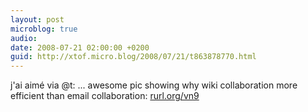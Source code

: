 ```yaml
---
layout: post
microblog: true
audio: 
date: 2008-07-21 02:00:00 +0200
guid: http://xtof.micro.blog/2008/07/21/t863878770.html
---
```

j'ai aimé via @t: ... awesome pic showing why wiki collaboration more efficient than email collaboration: [rurl.org/vn9](http://rurl.org/vn9)

